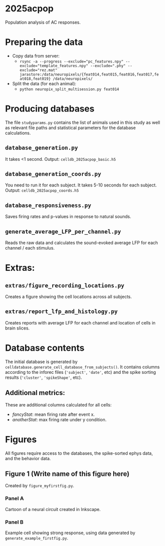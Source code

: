 #  2025acpop
Population analysis of AC responses.

# Preparing the data
* Copy data from server:
  * `rsync -a --progress --exclude="pc_features.npy" --exclude="template_features.npy" --exclude=".phy" --exclude="rez.mat" jarastore:/data/neuropixels/{feat014,feat015,feat016,feat017,feat018,feat019} /data/neuropixels/`
* Split the data (for each animal): 
  * `python neuropix_split_multisession.py feat014`

# Producing databases
The file `studyparams.py` contains the list of animals used in this study as well as relevant file paths and statistical parameters for the database calculations.

## `database_generation.py`
It takes <1 second.
Output: `celldb_2025acpop_basic.h5`

## `database_generation_coords.py`
You need to run it for each subject. It takes 5-10 seconds for each subject.
Output: `celldb_2025acpop_coords.h5`

## `database_responsiveness.py`
Saves firing rates and p-values in response to natural sounds.

## `generate_average_LFP_per_channel.py`
Reads the raw data and calculates the sound-evoked average LFP for each channel / each stimulus.


# Extras:

## `extras/figure_recording_locations.py`
Creates a figure showing the cell locations across all subjects.

## `extras/report_lfp_and_histology.py`
Creates reports with average LFP for each channel and location of cells in brain slices.


# Database contents

The initial database is generated by `celldatabase.generate_cell_database_from_subjects()`.
It contains columns according to the inforec files (`'subject'`, `'date'`, etc) and the spike sorting results (`'cluster'`, `'spikeShape'`, etc).


## Additional metrics:
These are additional columns calculated for all cells:

* *fancyStat*: mean firing rate after event x.
* *anotherStat*: max firing rate under y condition.


# Figures

All figures require access to the databases, the spike-sorted ephys data, and the behavior data.

## Figure 1 (Write name of this figure here)
Created by `figure_myfirstfig.py`.

### Panel A
Cartoon of a neural circuit created in Inkscape.
### Panel B
Example cell showing strong response, using data generated by `generate_example_firstfig.py`.

